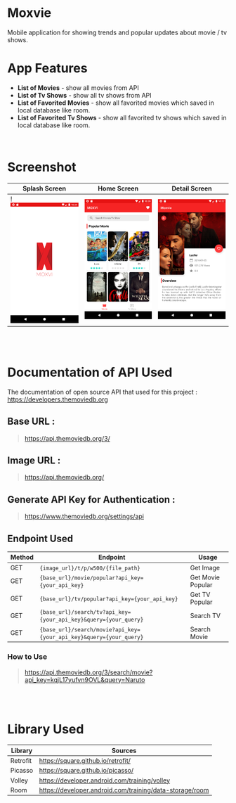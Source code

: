 # Moxvie
Mobile application for showing trends and popular updates about movie / tv shows.


# App Features
- <b>List of Movies</b> - show all movies from API
- <b>List of Tv Shows</b> - show all tv shows from API
- <b>List of Favorited Movies</b>  - show all favorited movies which saved in local database like room.
- <b>List of Favorited Tv Shows</b> - show all favorited tv shows which saved in local database like room.

<br/>

# Screenshot
Splash Screen | Home Screen | Detail Screen
------------ | ------------- | -------------
!![Splash Screen](https://github.com/davidwidjaya/moxvie/blob/main/screenshot/splash-screen.png) | ![Home Screen](https://github.com/davidwidjaya/moxvie/blob/main/screenshot/home-movie-screen.png) | ![Detail Screen](https://github.com/davidwidjaya/moxvie/blob/main/screenshot/detail-screen.png)

<br/>
<br/>


# Documentation of API Used
The documentation of open source API that used for this project :
https://developers.themoviedb.org 

## Base URL :
> https://api.themoviedb.org/3/

## Image URL :
> https://api.themoviedb.org/

## Generate API Key for Authentication :
> https://www.themoviedb.org/settings/api

## Endpoint Used
Method | Endpoint | Usage
------------ | ------------- | ------------
GET | `{image_url}/t/p/w500/{file_path}` | Get Image
GET | `{base_url}/movie/popular?api_key={your_api_key}` | Get Movie Popular
GET | `{base_url}/tv/popular?api_key={your_api_key}` | Get TV Popular
GET | `{base_url}/search/tv?api_key={your_api_key}&query={your_query}` | Search TV
GET | `{base_url}/search/movie?api_key={your_api_key}&query={your_query}` | Search Movie

### How to Use

> https://api.themoviedb.org/3/search/movie?api_key=kqjL17yufvn9OVL&query=Naruto

<br/>
<br/>

# Library Used
Library | Sources
------------ | -------------
Retrofit | https://square.github.io/retrofit/
Picasso | https://square.github.io/picasso/
Volley | https://developer.android.com/training/volley
Room | https://developer.android.com/training/data-storage/room